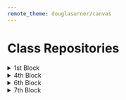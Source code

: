 ```yaml
---
remote_theme: douglasurner/canvas
---
```


# Class Repositories

<details>
  <summary>1st Block</summary>
  
  * [Leah B.](https://github.com/LarielBird)
  * [Joshua C.](https://github.com/j0shua-c)
  * [Dionte H.](https://github.com/K-dion)
  * [Courtney S.](https://github.com/stasio9884)
  * [Douglas U.](https://github.com/DouglasUrner)
  * [Sawyer W.](https://github.com/Ninjamonkey3904)
  
</details>

<details>
  <summary>4th Block</summary>
  
  * [Madison A.](https://github.com/wowitsmadiao)
  * [Emma H.](https://github.com/fcr-harris)
  * [Douglas U.](https://github.com/DouglasUrner)
  
</details>

<details>
  <summary>6th Block</summary>
  
  * [Zackary H.](https://github.com/ZackaryHowell)
  * [Thomas K.](https://github.com/Kay9000)
  * [Lukas P.](https://github.com/LukasPaulus)
  * [Douglas U.](https://github.com/DouglasUrner)
  
</details>

<details>
  <summary>7th Block</summary>
  
  * [Riley F.](https://github.com/RileyForsland)
  * [Benimyn H.](https://github.com/benjimyn)
  * [Ian H.](https://github.com/MKDreadSword)
  * [Jeremiah L.](https://github.com/lens5753)
  * [Maximus M.](https://github.com/Merc4952)
  * [Douglas U.](https://github.com/DouglasUrner)
  * [Kayden W.](https://github.com/ShadowCharmer21)
  * [Theron P.](https://github.com/Stampers)
  
</details>

